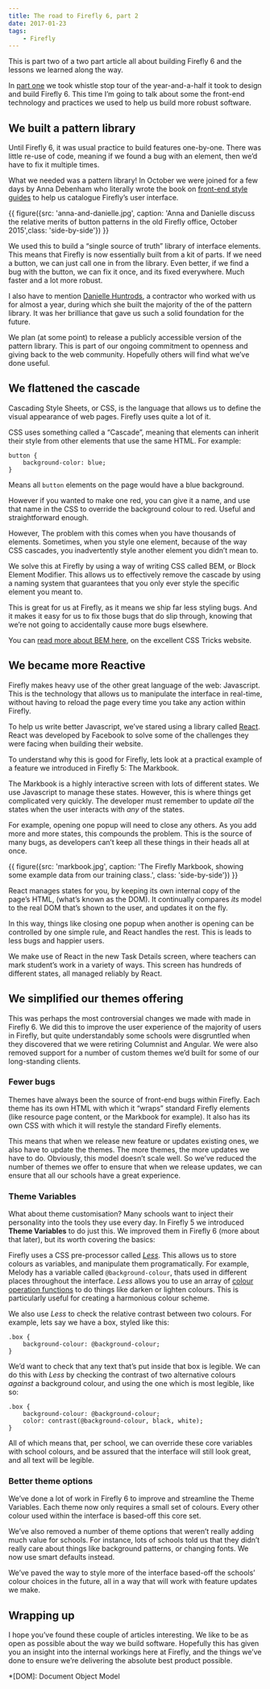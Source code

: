 ```yaml
---
title: The road to Firefly 6, part 2
date: 2017-01-23
tags:
    - Firefly
---
```


This is part two of a two part article all about building Firefly 6 and the lessons we learned along the way.

In [part one](/articles/59) we took whistle stop tour of the year-and-a-half it took to design and build Firefly 6. This time I’m going to talk about some the front-end technology and practices we used to help us build more robust software.


## We built a pattern library

Until Firefly 6, it was usual practice to build features one-by-one. There was little re-use of code, meaning if we found a bug with an element, then we’d have to fix it multiple times.

What we needed was a pattern library! In October we were joined for a few days by Anna Debenham who literally wrote the book on [front-end style guides](http://www.maban.co.uk/projects/front-end-style-guides/) to help us catalogue Firefly’s user interface. 

{{ figure({src: 'anna-and-danielle.jpg', caption: 'Anna and Danielle discuss the relative merits of button patterns in the old Firefly office, October 2015',class: 'side-by-side'}) }}

We used this to build a “single source of truth” library of interface elements. This means that Firefly is now essentially built from a kit of parts. If we need a button, we can just call one in from the library. Even better, if we find a bug with the button, we can fix it once, and its fixed everywhere. Much faster and a lot more robust.

I also have to mention [Danielle Huntrods](https://www.linkedin.com/in/daniellehuntrods/), a contractor who worked with us for almost a year, during which she built the majority of the of the pattern library. It was her brilliance that gave us such a solid foundation for the future.

We plan (at some point) to release a publicly accessible version of the pattern library. This is part of our ongoing commitment to openness and giving back to the web community. Hopefully others will find what we’ve done useful.

## We flattened the cascade

Cascading Style Sheets, or CSS, is the language that allows us to define the visual appearance of web pages. Firefly uses quite a lot of it.

CSS uses something called a “Cascade”, meaning that elements can inherit their style from other elements that use the same HTML. For example:

```
button {
	background-color: blue;
}
```

Means all `button` elements on the page would have a blue background. 

However if you wanted to make one red, you can give it a name, and use that name in the CSS to override the background colour to red. Useful and straightforward enough.

However, The problem with this comes when you have thousands of elements. Sometimes, when you style one element, because of the way CSS cascades, you inadvertently style another element you didn’t mean to.

We solve this at Firefly by using a way of writing CSS called BEM, or Block Element Modifier. This allows us to effectively remove the cascade by using a naming system that guarantees that  you only ever style the specific element you meant to.

This is great for us at Firefly, as it means we ship far less styling bugs. And it makes it easy for us to fix those bugs that do slip through, knowing that we’re not going to accidentally  cause more bugs elsewhere.

You can [read more about BEM here](https://css-tricks.com/bem-101/), on the excellent CSS Tricks website. 

## We became more Reactive

Firefly makes heavy use of the other great language of the web: Javascript. This is the technology that allows us to manipulate the interface in real-time, without having to reload the page every time you take any action within Firefly.

To help us write better Javascript, we’ve stared using a library called [React](https://facebook.github.io/react/). React was developed by Facebook to solve some of the challenges they were facing when building their website. 

To understand why this is good for Firefly, lets look at a practical example of a feature we introduced in Firefly 5: The Markbook.

The Markbook is a highly interactive screen with lots of different states. We use Javascript to manage these states. However, this is where things get complicated very quickly. The developer must remember to update _all_ the states when the user interacts with _any_ of the states. 

For example, opening one popup will need to close any others. As you add more and more states, this compounds the problem. This is the source of many bugs, as developers can’t keep all these things in their heads all at once.

{{ figure({src: 'markbook.jpg', caption: 'The Firefly Markbook, showing some example data from our training class.', class: 'side-by-side'}) }}

React manages states for you, by keeping its own internal copy of the page’s HTML, (what’s known as the DOM). It continually compares _its_ model  to the real DOM that’s shown to the user, and updates it on the fly.

In this way, things like closing one popup when another is opening can be controlled by one simple rule, and React handles the rest. This is leads to less bugs and happier users.

We make use of React in the new Task Details screen, where teachers can mark student’s work in a variety of ways. This screen has hundreds of different states, all managed reliably by React.

## We simplified our themes offering

This was perhaps the most controversial changes we made with made in Firefly 6. We did this to improve the user experience of the majority of users in Firefly, but quite understandably some schools were disgruntled when they discovered that we were retiring Columnist and Angular. We were also removed support for a number of custom themes we’d built for some of our long-standing clients.

### Fewer bugs

Themes have always been the source of front-end bugs within Firefly. Each theme has its own HTML with which it “wraps” standard Firefly elements (like resource page content, or the Markbook for example). It also has its own CSS with which it will restyle the standard Firefly elements.

This means that when we release new feature or updates existing ones, we also have to update the themes. The more themes, the more updates we have to do. Obviously, this model doesn’t scale well. So we’ve reduced the number of themes we offer to ensure that when we release updates, we can ensure that all our schools have a great experience.

### Theme Variables

What about theme customisation? Many schools want to inject their personality into the tools they use every day. In Firefly 5 we introduced **Theme Variables** to do just this. We improved them in Firefly 6 (more about that later), but its worth covering the basics:

Firefly uses a CSS pre-processor called _[Less](http://lesscss.org/)_. This allows us to store colours as variables, and manipulate them programatically. For example, Melody has a variable called `@background-colour`, thats used in different places throughout the interface. _Less_ allows you to use an array of [colour operation functions](http://lesscss.org/functions/#color-operations) to do things like darken or lighten colours. This is particularly useful for creating a harmonious colour scheme.

We also use _Less_ to check the relative contrast between two colours. For example, lets say we have a box, styled like this:

```
.box {
	background-colour: @background-colour;
}
```

We’d want to check that any text that’s put inside that box is legible. We can do this with _Less_ by checking the contrast of two alternative colours _against_ a background colour, and using the one which is most legible, like so:

```
.box {
	background-colour: @background-colour;
	color: contrast(@background-colour, black, white);
}
```

All of which means that, per school, we can override these core variables with school colours, and be assured that the interface will still look great, and all text will be legible.

### Better theme options

We’ve done a lot of work in Firefly 6 to improve and streamline the Theme Variables. Each theme now only requires a small set of colours. Every other colour used within the interface is based-off this core set.

We’ve also removed a number of theme options that weren’t really adding much value for schools. For instance, lots of schools told us that they didn’t really care about things like background patterns, or changing fonts. We now use smart defaults instead. 

We’ve paved the way to style more of the interface based-off the schools’ colour choices in the future, all in a way that will work with feature updates we make.

## Wrapping up

I hope you’ve found these couple of articles interesting. We like to be as open as possible about the way we build software. Hopefully this has given you an insight into the internal workings here at Firefly, and the things we’ve done to ensure we’re delivering the absolute best product possible. 

*[DOM]: Document Object Model



